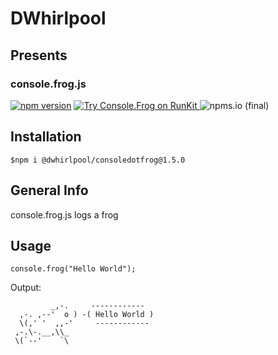 # DWhirlpool
## Presents
### console.frog.js
[![npm version](https://badge.fury.io/js/@dwhirlpool%2Fconsoledotfrog.svg)](https://badge.fury.io/js/@dwhirlpool%2Fconsoledotfrog)     <a href="https://npm.runkit.com/%40dwhirlpool%2Fconsoledotfrog">
	<img src="https://badge.runkitcdn.com/%40dwhirlpool%2Fconsoledotfrog.svg" alt="Try Console.Frog on RunKit">
</a>
![npms.io (final)](https://img.shields.io/npms-io/final-score/@dwhirlpool/consoledotfrog)
## Installation
```
$npm i @dwhirlpool/consoledotfrog@1.5.0
```
## General Info
console.frog.js logs a frog
## Usage
```
console.frog("Hello World");
```
Output:
```
         _,-.     ------------
  ,-. ,--'  o ) -( Hello World )
  \(,' '  ,,-'     ------------
 ,-.\-.__,\\_
 \(`--'    `\
```
